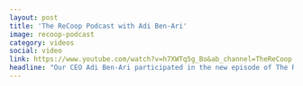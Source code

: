 ```yaml
---
layout: post
title: 'The ReCoop Podcast with Adi Ben-Ari'
image: recoop-podcast
category: videos
social: video
link: https://www.youtube.com/watch?v=h7XWTq5g_Bo&ab_channel=TheReCoop
headline: "Our CEO Adi Ben-Ari participated in the new episode of The ReCoop Podcast where he discussed the London Bridge, SilentData, Algorand State Proofs, data privacy, self sovereign identity, layer 1's, layer 2's, a multi-chain future, and a lot more with the very entertaining Cooper Daniels."
---
```

